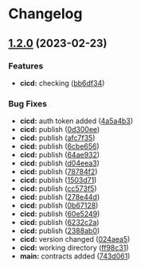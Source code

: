 # Changelog

## [1.2.0](https://github.com/greg-torrington/export-contracts-poc/compare/core-contracts-v1.1.7...core-contracts-v1.2.0) (2023-02-23)


### Features

* **cicd:** checking ([bb6df34](https://github.com/greg-torrington/export-contracts-poc/commit/bb6df34a9140a361de9ebe96a7b1e04dd1b6b451))


### Bug Fixes

* **cicd:** auth token added ([4a5a4b3](https://github.com/greg-torrington/export-contracts-poc/commit/4a5a4b3c05f8faa53836980293f802c273b0e18e))
* **cicd:** publish ([0d300ee](https://github.com/greg-torrington/export-contracts-poc/commit/0d300ee50991d049d04c635c592300a496b3da5e))
* **cicd:** publish ([afc7f35](https://github.com/greg-torrington/export-contracts-poc/commit/afc7f35dc629f0f674d4266d0e9be9ae74325e54))
* **cicd:** publish ([6cbe656](https://github.com/greg-torrington/export-contracts-poc/commit/6cbe65647800f49d9260e1eba75527c2b2e8fafd))
* **cicd:** publish ([64ae932](https://github.com/greg-torrington/export-contracts-poc/commit/64ae9327a66d39a9e9dd275e4d85b5de14fe21f7))
* **cicd:** publish ([d04eea3](https://github.com/greg-torrington/export-contracts-poc/commit/d04eea3a56fa9ab7fbd657f6089101e9af18f6ab))
* **cicd:** publish ([78784f2](https://github.com/greg-torrington/export-contracts-poc/commit/78784f20cb69c23090e34882e3807ff3357925e6))
* **cicd:** publish ([1503d71](https://github.com/greg-torrington/export-contracts-poc/commit/1503d71385d634b3d8bb7565dcbd6fec7ed8f463))
* **cicd:** publish ([cc573f5](https://github.com/greg-torrington/export-contracts-poc/commit/cc573f5dda054d0e37f0b93370c4b09681debb16))
* **cicd:** publish ([278e44d](https://github.com/greg-torrington/export-contracts-poc/commit/278e44d35c1679c2fb1148d615ea38f7156040a1))
* **cicd:** publish ([0b67128](https://github.com/greg-torrington/export-contracts-poc/commit/0b6712837924faaeb1f3b38b8bbd88a27a35f9f4))
* **cicd:** publish ([60e5249](https://github.com/greg-torrington/export-contracts-poc/commit/60e5249cb329f6644198ba82060afb2820f0c28f))
* **cicd:** publish ([6232c2a](https://github.com/greg-torrington/export-contracts-poc/commit/6232c2a16a8d67b910b48761d52ceb2a38ccfde0))
* **cicd:** publish ([2388ab0](https://github.com/greg-torrington/export-contracts-poc/commit/2388ab00fa139fe1165414c3c5bf19d3003665b9))
* **cicd:** version changed ([024aea5](https://github.com/greg-torrington/export-contracts-poc/commit/024aea54f55926bf289782b08bee2fb79cbf6ffe))
* **cicd:** working directory ([ff98c31](https://github.com/greg-torrington/export-contracts-poc/commit/ff98c31d489ad5dcc90238d335c91bfc0112d5f7))
* **main:** contracts added ([743d061](https://github.com/greg-torrington/export-contracts-poc/commit/743d061ecc6e83363e66e36c085396342d61fb54))
